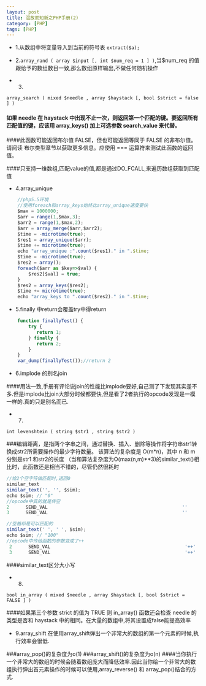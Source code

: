 ```yaml
---
layout: post
title: 温故而知新之PHP手册(2)
category: [PHP]
tags: [PHP]
---
```


* 1.从数组中将变量导入到当前的符号表
```extract($a);```

* 2.```array_rand ( array $input [, int $num_req = 1 ] )```,当$num_req 的值跟给予的数组数目一致,那么数组原样输出,不做任何随机操作

* 3.
```array_search ( mixed $needle , array $haystack [, bool $strict = false ] )```

#### 如果 needle 在 haystack 中出现不止一次，则返回第一个匹配的键。要返回所有匹配值的键，应该用 array_keys() 加上可选参数 search_value 来代替。

####此函数可能返回布尔值 FALSE，但也可能返回等同于 FALSE 的非布尔值。请阅读 布尔类型章节以获取更多信息。应使用 === 运算符来测试此函数的返回值。

####只支持一维数组,匹配value的值,都是通过DO_FCALL,来遍历数组获取到匹配值

* 4.array_unique

```js
	//php5.5环境
	//使用foreach和array_keys始终比array_unique速度要快 
	$max = 1000000; 
    $arr = range(1,$max,3); 
    $arr2 = range(1,$max,2); 
    $arr = array_merge($arr,$arr2); 
    $time = -microtime(true); 
    $res1 = array_unique($arr); 
    $time += microtime(true); 
    echo "array_unique :".count($res1)." in ".$time;    
    $time = -microtime(true); 
    $res2 = array(); 
    foreach($arr as $key=>$val) {    
        $res2[$val] = true; 
    } 
    $res2 = array_keys($res2); 
    $time += microtime(true); 
    echo "array_keys to ".count($res2)." in ".$time;     
``` 

* 5.finally 中return会覆盖try中得return

```js
	function finallyTest() {
	    try {
	       return 1;
	    } finally {
	       return 2;
	    }
	}	 
	var_dump(finallyTest());//return 2
```

* 6.implode 的别名join

####用法一致,手册有评论说join的性能比implode要好,自己测了下发现其实差不多.但是implode比join大部分时候都要快,但是看了2者执行的opcode发现是一模一样的.真的只是别名而已.

* 7.
```int levenshtein ( string $str1 , string $str2 )```

###编辑距离，是指两个字串之间，通过替换、插入、删除等操作将字符串str1转换成str2所需要操作的最少字符数量。 该算法的复杂度是 O(m*n)，其中 n 和 m 分别是str1 和str2的长度 （当和算法复杂度为O(max(n,m)**3)的similar_text()相比时，此函数还是相当不错的，尽管仍然很耗时

```js
//给2个空字符做匹配时,返回0
similar_text
similar_text('', '', $sim);
echo $sim; // "0"
//opcode中真的就是传空
2      SEND_VAL                                                 ''
3      SEND_VAL                                                 ''

//空格却是可以匹配的
similar_text(' ', ' ', $sim);
echo $sim; // "100"
//opcode中传给函数的参数变成了++
 2      SEND_VAL                                                 '++'
 3      SEND_VAL                                                 '++'
```
####similar_text区分大小写

* 8.
```bool in_array ( mixed $needle , array $haystack [, bool $strict = FALSE ] )```

####如果第三个参数 strict 的值为 TRUE 则 in_array() 函数还会检查 needle 的类型是否和 haystack 中的相同。在大量的数组中,将其设置成false能提高效率

* 9.array_shift 在使用array_shift弹出一个非常大的数组的第一个元素的时候,执行效率会很低.

###array_pop()的复杂度为o(1)
###array_shift()的复杂度为o(n)
####当你执行一个非常大的数组的时候会随着数组庞大而降低效率.因此当你给一个非常大的数组执行弹出首元素操作的时候可以使用,array_reverse() 和 array_pop()结合的方式.




